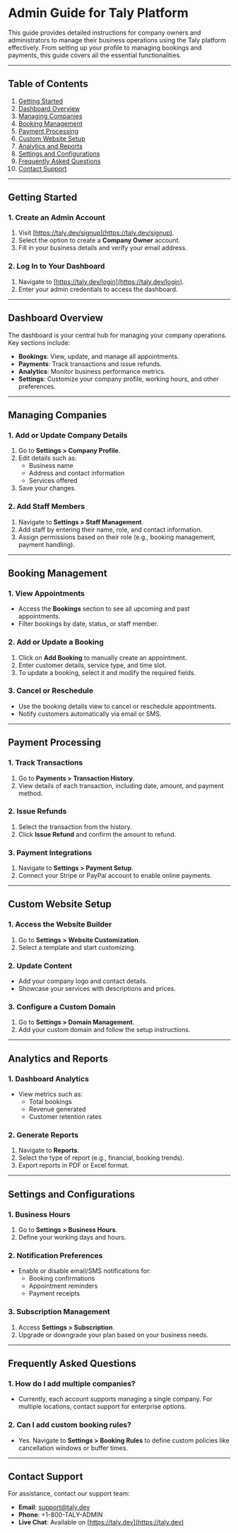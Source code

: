# Admin Guide for Taly Platform

This guide provides detailed instructions for company owners and administrators to manage their business operations using the Taly platform effectively. From setting up your profile to managing bookings and payments, this guide covers all the essential functionalities.

---

## Table of Contents

1. [Getting Started](#getting-started)
2. [Dashboard Overview](#dashboard-overview)
3. [Managing Companies](#managing-companies)
4. [Booking Management](#booking-management)
5. [Payment Processing](#payment-processing)
6. [Custom Website Setup](#custom-website-setup)
7. [Analytics and Reports](#analytics-and-reports)
8. [Settings and Configurations](#settings-and-configurations)
9. [Frequently Asked Questions](#frequently-asked-questions)
10. [Contact Support](#contact-support)

---

## Getting Started

### **1. Create an Admin Account**

1. Visit [https://taly.dev/signup](https://taly.dev/signup).
2. Select the option to create a **Company Owner** account.
3. Fill in your business details and verify your email address.

### **2. Log In to Your Dashboard**

1. Navigate to [https://taly.dev/login](https://taly.dev/login).
2. Enter your admin credentials to access the dashboard.

---

## Dashboard Overview

The dashboard is your central hub for managing your company operations. Key sections include:

- **Bookings**: View, update, and manage all appointments.
- **Payments**: Track transactions and issue refunds.
- **Analytics**: Monitor business performance metrics.
- **Settings**: Customize your company profile, working hours, and other preferences.

---

## Managing Companies

### **1. Add or Update Company Details**

1. Go to **Settings > Company Profile**.
2. Edit details such as:
   - Business name
   - Address and contact information
   - Services offered
3. Save your changes.

### **2. Add Staff Members**

1. Navigate to **Settings > Staff Management**.
2. Add staff by entering their name, role, and contact information.
3. Assign permissions based on their role (e.g., booking management, payment handling).

---

## Booking Management

### **1. View Appointments**

- Access the **Bookings** section to see all upcoming and past appointments.
- Filter bookings by date, status, or staff member.

### **2. Add or Update a Booking**

1. Click on **Add Booking** to manually create an appointment.
2. Enter customer details, service type, and time slot.
3. To update a booking, select it and modify the required fields.

### **3. Cancel or Reschedule**

- Use the booking details view to cancel or reschedule appointments.
- Notify customers automatically via email or SMS.

---

## Payment Processing

### **1. Track Transactions**

1. Go to **Payments > Transaction History**.
2. View details of each transaction, including date, amount, and payment method.

### **2. Issue Refunds**

1. Select the transaction from the history.
2. Click **Issue Refund** and confirm the amount to refund.

### **3. Payment Integrations**

1. Navigate to **Settings > Payment Setup**.
2. Connect your Stripe or PayPal account to enable online payments.

---

## Custom Website Setup

### **1. Access the Website Builder**

1. Go to **Settings > Website Customization**.
2. Select a template and start customizing.

### **2. Update Content**

- Add your company logo and contact details.
- Showcase your services with descriptions and prices.

### **3. Configure a Custom Domain**

1. Go to **Settings > Domain Management**.
2. Add your custom domain and follow the setup instructions.

---

## Analytics and Reports

### **1. Dashboard Analytics**

- View metrics such as:
  - Total bookings
  - Revenue generated
  - Customer retention rates

### **2. Generate Reports**

1. Navigate to **Reports**.
2. Select the type of report (e.g., financial, booking trends).
3. Export reports in PDF or Excel format.

---

## Settings and Configurations

### **1. Business Hours**

1. Go to **Settings > Business Hours**.
2. Define your working days and hours.

### **2. Notification Preferences**

- Enable or disable email/SMS notifications for:
  - Booking confirmations
  - Appointment reminders
  - Payment receipts

### **3. Subscription Management**

1. Access **Settings > Subscription**.
2. Upgrade or downgrade your plan based on your business needs.

---

## Frequently Asked Questions

### **1. How do I add multiple companies?**

- Currently, each account supports managing a single company. For multiple locations, contact support for enterprise options.

### **2. Can I add custom booking rules?**

- Yes. Navigate to **Settings > Booking Rules** to define custom policies like cancellation windows or buffer times.

---

## Contact Support

For assistance, contact our support team:

- **Email**: [support@taly.dev](mailto:support@taly.dev)
- **Phone**: +1-800-TALY-ADMIN
- **Live Chat**: Available on [https://taly.dev](https://taly.dev)
